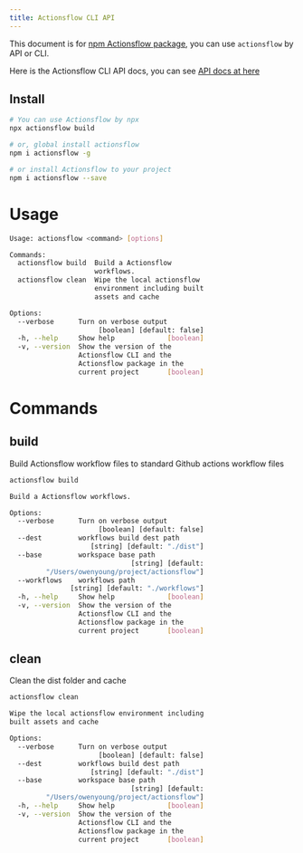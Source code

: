 ```yaml
---
title: Actionsflow CLI API
---
```


This document is for [npm Actionsflow package](https://www.npmjs.com/package/actionsflow), you can use `actionsflow` by API or CLI.

Here is the Actionsflow CLI API docs, you can see [API docs at here](/docs/reference/2-api.md)

## Install

```bash
# You can use Actionsflow by npx
npx actionsflow build

# or, global install actionsflow
npm i actionsflow -g

# or install Actionsflow to your project
npm i actionsflow --save
```

# Usage

```bash
Usage: actionsflow <command> [options]

Commands:
  actionsflow build  Build a Actionsflow
                     workflows.
  actionsflow clean  Wipe the local actionsflow
                     environment including built
                     assets and cache

Options:
  --verbose      Turn on verbose output
                      [boolean] [default: false]
  -h, --help     Show help             [boolean]
  -v, --version  Show the version of the
                 Actionsflow CLI and the
                 Actionsflow package in the
                 current project       [boolean]
```

# Commands

## build

Build Actionsflow workflow files to standard Github actions workflow files

```bash
actionsflow build

Build a Actionsflow workflows.

Options:
  --verbose      Turn on verbose output
                      [boolean] [default: false]
  --dest         workflows build dest path
                    [string] [default: "./dist"]
  --base         workspace base path
                              [string] [default:
         "/Users/owenyoung/project/actionsflow"]
  --workflows    workflows path
               [string] [default: "./workflows"]
  -h, --help     Show help             [boolean]
  -v, --version  Show the version of the
                 Actionsflow CLI and the
                 Actionsflow package in the
                 current project       [boolean]
```

## clean

Clean the dist folder and cache

```bash
actionsflow clean

Wipe the local actionsflow environment including
built assets and cache

Options:
  --verbose      Turn on verbose output
                      [boolean] [default: false]
  --dest         workflows build dest path
                    [string] [default: "./dist"]
  --base         workspace base path
                              [string] [default:
         "/Users/owenyoung/project/actionsflow"]
  -h, --help     Show help             [boolean]
  -v, --version  Show the version of the
                 Actionsflow CLI and the
                 Actionsflow package in the
                 current project       [boolean]
```

